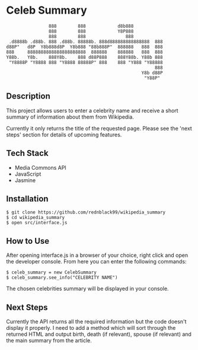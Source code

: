 # Celeb Summary

```
                888        888            d8b888            
                888        888            Y8P888            
                888        888               888            
 .d8888b .d88b. 888 .d88b. 88888b. 888d888888888888888  888 
d88P"   d8P  Y8b888d8P  Y8b888 "88b888P"  888888   888  888 
888     8888888888888888888888  888888    888888   888  888 
Y88b.   Y8b.    888Y8b.    888 d88P888    888Y88b. Y88b 888 
 "Y8888P "Y8888 888 "Y8888 88888P" 888    888 "Y888 "Y88888 
                                                        888 
                                                   Y8b d88P 
                                                    "Y88P"  
```

## Description

This project allows users to enter a celebrity name and receive a short summary of information about them from Wikipedia.

Currently it only returns the title of the requested page. Please see the 'next steps' section for details of upcoming features.

## Tech Stack

* Media Commons API
* JavaScript
* Jasmine

## Installation

```
$ git clone https://github.com/rednblack99/wikipedia_summary
$ cd wikipedia_summary
$ open src/interface.js
```

## How to Use

After opening interface.js in a browser of your choice, right click and open the developer console. From here you can enter the following commands:

```
$ celeb_summary = new CelebSummary
$ celeb_summary.see_info("CELEBRITY NAME")
```

The chosen celebrities summary will be displayed in your console.

## Next Steps

Currently the API returns all the required information but the code doesn't display it properly. I need to add a method which will sort through the returned HTML and output birth, death (if relevant), spouse (if relevant) and the main summary from the article.
